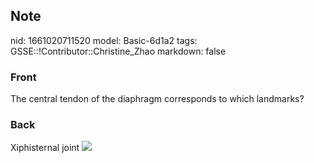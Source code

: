 ## Note
nid: 1661020711520
model: Basic-6d1a2
tags: GSSE::!Contributor::Christine_Zhao
markdown: false

### Front
<div>
  <div>
    <div>
      <div>
        The central tendon of the diaphragm corresponds to which
        landmarks?
      </div>
    </div>
  </div>
</div>

### Back
Xiphisternal joint <img src= 
"paste-2bd630f7a42d4dfeaec39abc31efbf76a3b9e6e5.jpg">
